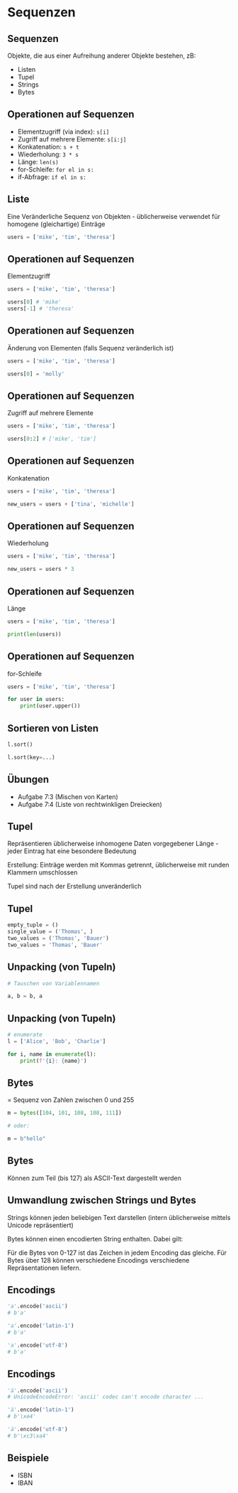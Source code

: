 # Sequenzen

## Sequenzen

Objekte, die aus einer Aufreihung anderer Objekte bestehen, zB:

- Listen
- Tupel
- Strings
- Bytes

## Operationen auf Sequenzen

- Elementzugriff (via index): `s[i]`
- Zugriff auf mehrere Elemente: `s[i:j]`
- Konkatenation: `s + t`
- Wiederholung: `3 * s`
- Länge: `len(s)`
- for-Schleife: `for el in s:`
- if-Abfrage: `if el in s:`

## Liste

Eine Veränderliche Sequenz von Objekten - üblicherweise verwendet für homogene (gleichartige) Einträge

```py
users = ['mike', 'tim', 'theresa']
```

## Operationen auf Sequenzen

Elementzugriff

```py
users = ['mike', 'tim', 'theresa']

users[0] # 'mike'
users[-1] # 'theresa'
```

## Operationen auf Sequenzen

Änderung von Elementen (falls Sequenz veränderlich ist)

```py
users = ['mike', 'tim', 'theresa']

users[0] = 'molly'
```

## Operationen auf Sequenzen

Zugriff auf mehrere Elemente

```py
users = ['mike', 'tim', 'theresa']

users[0:2] # ['mike', 'tim']
```

## Operationen auf Sequenzen

Konkatenation

```py
users = ['mike', 'tim', 'theresa']

new_users = users + ['tina', 'michelle']
```

## Operationen auf Sequenzen

Wiederholung

```py
users = ['mike', 'tim', 'theresa']

new_users = users * 3
```

## Operationen auf Sequenzen

Länge

```py
users = ['mike', 'tim', 'theresa']

print(len(users))
```

## Operationen auf Sequenzen

for-Schleife

```py
users = ['mike', 'tim', 'theresa']

for user in users:
    print(user.upper())
```

## Sortieren von Listen

```py
l.sort()
```

```py
l.sort(key=...)
```

## Übungen

- Aufgabe 7:3 (Mischen von Karten)
- Aufgabe 7:4 (Liste von rechtwinkligen Dreiecken)

## Tupel

Repräsentieren üblicherweise inhomogene Daten vorgegebener Länge - jeder Eintrag hat eine besondere Bedeutung

Erstellung: Einträge werden mit Kommas getrennt, üblicherweise mit runden Klammern umschlossen

Tupel sind nach der Erstellung unveränderlich

## Tupel

```py
empty_tuple = ()
single_value = ('Thomas', )
two_values = ('Thomas', 'Bauer')
two_values = 'Thomas', 'Bauer'
```

## Unpacking (von Tupeln)

```py
# Tauschen von Variablennamen

a, b = b, a
```

## Unpacking (von Tupeln)

```py
# enumerate
l = ['Alice', 'Bob', 'Charlie']

for i, name in enumerate(l):
    print(f'{i}: {name}')
```

## Bytes

= Sequenz von Zahlen zwischen 0 und 255

```py
m = bytes([104, 101, 108, 108, 111])

# oder:

m = b"hello"
```

## Bytes

Können zum Teil (bis 127) als ASCII-Text dargestellt werden

## Umwandlung zwischen Strings und Bytes

Strings können jeden beliebigen Text darstellen (intern üblicherweise mittels Unicode repräsentiert)

Bytes können einen encodierten String enthalten. Dabei gilt:

Für die Bytes von 0-127 ist das Zeichen in jedem Encoding das gleiche.
Für Bytes über 128 können verschiedene Encodings verschiedene Repräsentationen liefern.

## Encodings

```py
'a'.encode('ascii')
# b'a'

'a'.encode('latin-1')
# b'a'

'a'.encode('utf-8')
# b'a'
```

## Encodings

```py
'ä'.encode('ascii')
# UnicodeEncodeError: 'ascii' codec can't encode character ...

'ä'.encode('latin-1')
# b'\xe4'

'ä'.encode('utf-8')
# b'\xc3\xa4'
```

## Beispiele

- ISBN
- IBAN
